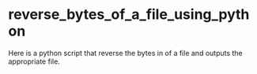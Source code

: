 # reverse_bytes_of_a_file_using_python
Here is a python script that reverse the bytes in of a file and outputs the appropriate file.
